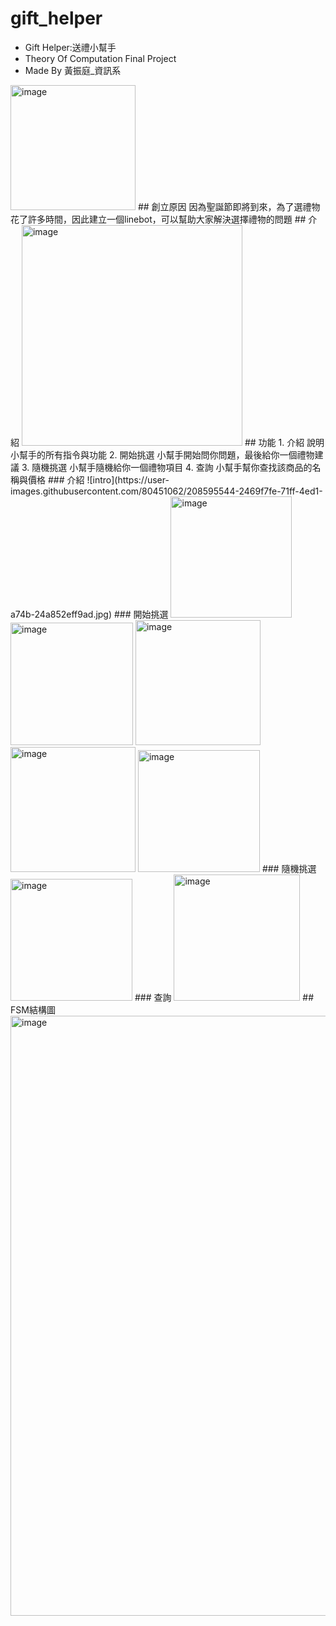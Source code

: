 # gift_helper
* Gift Helper:送禮小幫手
* Theory Of Computation Final Project
* Made By 黃振庭_資訊系
<img width="200" alt="image" src="https://user-images.githubusercontent.com/80451062/208596499-4afc93e6-2f1c-4450-be16-a712a6bcbac2.png">
## 創立原因
因為聖誕節即將到來，為了選禮物花了許多時間，因此建立一個linebot，可以幫助大家解決選擇禮物的問題
## 介紹
<img width="353" alt="image" src="https://user-images.githubusercontent.com/80451062/208597046-1afe0cf7-ef42-4c7f-a8d1-a94787433cff.png">
## 功能
1. 介紹
說明小幫手的所有指令與功能
2. 開始挑選
小幫手開始問你問題，最後給你一個禮物建議
3. 隨機挑選
小幫手隨機給你一個禮物項目
4. 查詢
小幫手幫你查找該商品的名稱與價格
### 介紹
![intro](https://user-images.githubusercontent.com/80451062/208595544-2469f7fe-71ff-4ed1-a74b-24a852eff9ad.jpg)
### 開始挑選
<img width="194" alt="image" src="https://user-images.githubusercontent.com/80451062/208597882-2fb887f9-28b8-4824-a461-0fd6f7254ece.png">
<img width="196" alt="image" src="https://user-images.githubusercontent.com/80451062/208597934-712b4cd7-7628-4685-9bce-69b918ce68b6.png">
<img width="200" alt="image" src="https://user-images.githubusercontent.com/80451062/208597981-c5724422-3fc2-467e-a7ad-383a1262281c.png">
<img width="200" alt="image" src="https://user-images.githubusercontent.com/80451062/208598019-107ad9a1-2cef-48ac-a3a5-7b0f0e351a6b.png">
<img width="195" alt="image" src="https://user-images.githubusercontent.com/80451062/208598064-534e664f-bcb8-49b5-b511-5ef53a2f5781.png">
### 隨機挑選
<img width="195" alt="image" src="https://user-images.githubusercontent.com/80451062/208598124-5c5f68c8-95c2-4ac6-85ee-50242b4ea0c0.png">
### 查詢
<img width="202" alt="image" src="https://user-images.githubusercontent.com/80451062/208598197-ae333d6a-1fa1-45be-8e88-995f8b580a7d.png">
## FSM結構圖
<img width="960" alt="image" src="https://user-images.githubusercontent.com/80451062/208598307-c19ef544-e275-496d-9d1f-7d560ccca81c.png">
